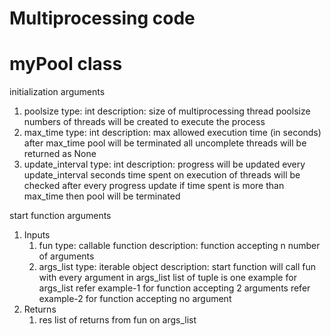 # Multiprocessing code

# myPool class


initialization arguments
1. poolsize
	type: int
	description:
		size of multiprocessing thread
		poolsize numbers of threads will be created to execute the process
2. max_time
	type: int
	description:
		max allowed execution time (in seconds)
		after max_time pool will be terminated
		all uncomplete threads will be returned as None
3. update_interval
	type: int
	description:
		progress will be updated every update_interval seconds
		time spent on execution of threads will be checked after every progress update
			if time spent is more than max_time then pool will be terminated


start function arguments
1. Inputs
	1. fun
		type: callable function
		description:
			function accepting n number of arguments
	2. args_list
		type: iterable object
		description:
			start function will call fun with every argument in args_list
			list of tuple is one example for args_list
			refer example-1 for function accepting 2 arguments
			refer example-2 for function accepting no argument
2. Returns
	1. res
		list of returns from fun on args_list
